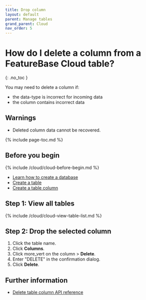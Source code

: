 ```yaml
---
title: Drop column
layout: default
parent: Manage tables
grand_parent: Cloud
nav_order: 5
---
```


# How do I delete a column from a FeatureBase Cloud table?
{: .no_toc }

You may need to delete a column if:
* the data-type is incorrect for incoming data
* the column contains incorrect data

## Warnings

* Deleted column data cannot be recovered.

{% include page-toc.md %}

## Before you begin

{% include /cloud/cloud-before-begin.md %}
* [Learn how to create a database](/docs/cloud/cloud-databases/cloud-db-manage)
* [Create a table](/docs/cloud/cloud-tables/cloud-table-create)
* [Create a table column](/docs/cloud/cloud-tables/cloud-table-add-column)

## Step 1: View all tables

{% include /cloud/cloud-view-table-list.md %}

## Step 2: Drop the selected column

1. Click the table name.
2. Click **Columns**.
3. Click <span class="material-icons md-18">more_vert</span> on the column > **Delete**.
5. Enter "DELETE" in the confirmation dialog.
6. Click **Delete**.

## Further information

* [Delete table column API reference](https://api-docs-featurebase-cloud.redoc.ly/v2#operation/deletetableColumn)
